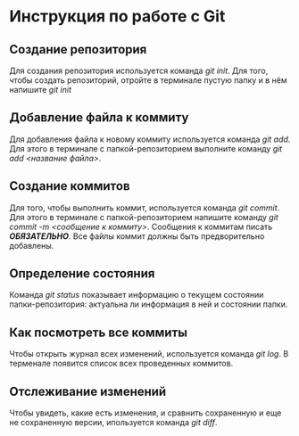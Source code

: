 # Инструкция по работе с Git

## Создание репозитория
Для создания репозитория используется команда *git init*. Для того, чтобы создать репозиторий, отройте в терминале пустую папку и в нём напишите *git init*

## Добавление файла к коммиту
Для добавления файла к новому коммиту используется команда *git add*. Для этого в терминале с папкой-репозиторием выполните команду *git add <название файла>*.

## Создание коммитов
Для того, чтобы выполнить коммит, используется команда *git commit*. Для этого в терминале с папкой-репозиторием напишите команду *git commit -m <сообщение к коммиту>*. Сообщения к коммитам писать ***ОБЯЗАТЕЛЬНО***. Все файлы коммит должны быть предворительно добавлены.

## Определение состояния
Команда *git status* показывает информацию о текущем состоянии папки-репозитория: актуальна ли информация в ней и состоянии папки.

## Как посмотреть все коммиты
Чтобы открыть журнал всех изменений, используется команда *git log*. В терменале появится список всех проведенных коммитов.

## Отслеживание изменений
Чтобы увидеть, какие есть изменения, и сравнить сохраненную и еще не сохраненную версии, ипользуется команда *git diff*.

